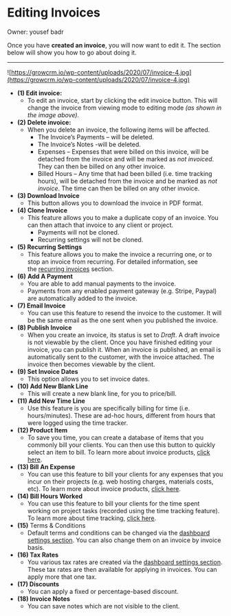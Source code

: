 # Editing Invoices

Owner: yousef badr

Once you have **created an invoice**, you will now want to edit it. The section below will show you how to go about doing it.

---

![https://growcrm.io/wp-content/uploads/2020/07/invoice-4.jpg](https://growcrm.io/wp-content/uploads/2020/07/invoice-4.jpg)

- **(1) Edit invoice:**
    - To edit an invoice, start by clicking the edit invoice button. This will change the invoice from viewing mode to editing mode *(as shown in the image above).*
- **(2)** **Delete invoice:**
    - When you delete an invoice, the following items will be affected.
        - The Invoice’s Payments – will be deleted.
        - The Invoice’s Notes -will be deleted.
        - Expenses – Expenses that were billed on this invoice, will be detached from the invoice and will be marked as *not invoiced*. They can then be billed on any other invoice.
        - Billed Hours – Any time that had been billed (i.e. time tracking hours), will be detached from the invoice and be marked as *not invoice*. The time can then be billed on any other invoice.
- **(3) Download Invoice**
    - This button allows you to download the invoice in PDF format.
- **(4) Clone Invoice**
    - This feature allows you to make a duplicate copy of an invoice. You can then attach that invoice to any client or project.
        - Payments will not be cloned.
        - Recurring settings will not be cloned.
- **(5) Recurring Settings**
    - This feature allows you to make the invoice a recurring one, or to stop an invoice from recurring. For detailed information, see the [recurring invoices](https://growcrm.io/documentation/4-recurring-invoices/) section.
- **(6)** **Add A Payment**
    - You are able to add manual payments to the invoice.
    - Payments from any enabled payment gateway (e.g. Stripe, Paypal) are automatically added to the invoice.
- **(7) Email Invoice**
    - You can use this feature to resend the invoice to the customer. It will be the same email as the one sent when you published the invoice.
- **(8) Publish Invoice**
    - When you create an invoice, its status is set to *Draft*. A draft invoice is not viewable by the client. Once you have finished editing your invoice, you can publish it. When an invoice is published, an email is automatically sent to the customer, with the invoice attached. The invoice then becomes viewable by the client.
- **(9) Set Invoice Dates**
    - This option allows you to set invoice dates.
- **(10) Add New Blank Line**
    - This will create a new blank line, for you to price/bill.
- **(11) Add New Time Line**
    - Use this feature is you are specifically billing for time (i.e. hours/minutes). These are ad-hoc hours, different from hours that were logged using the time tracker.
- **(12) Product Item**
    - To save you time, you can create a database of items that you commonly bill your clients. You can then use this button to quickly select an item to bill. To learn more about invoice products, [click here](https://growcrm.io/documentation/5-invoice-products/).
- **(13) Bill An Expense**
    - You can use this feature to bill your clients for any expenses that you incur on their projects (e.g. web hosting charges, materials costs, etc). To learn more about invoice products, [click here](https://growcrm.io/documentation/1-expenses-overview/).
- **(14) Bill Hours Worked**
    - You can use this feature to bill your clients for the time spent working on project tasks (recorded using the time tracking feature). To learn more about time tracking, [click here](https://growcrm.io/documentation/3-time-tracking/).
- **(15)** Terms & Conditions
    - Default terms and conditions can be changed via the [dashboard settings section](https://growcrm.io/documentation/invoice-settings/). You can also change them on an invoice by invoice basis.
- **(16) Tax Rates**
    - You various tax rates are created via the [dashboard settings section](https://growcrm.io/documentation/tax-settings/). These tax rates are then available for applying in invoices. You can apply more that one tax.
- **(17) Discounts**
    - You can apply a fixed or percentage-based discount.
- **(18) Invoice Notes**
    - You can save notes which are not visible to the client.